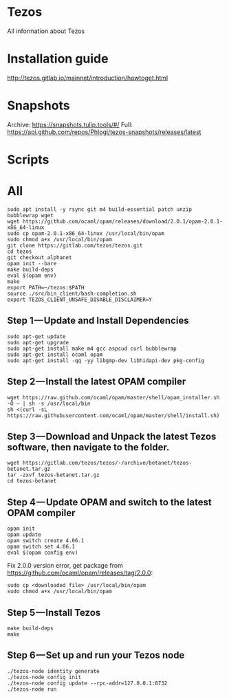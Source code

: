 # Tezos
All information about Tezos

# Installation guide
http://tezos.gitlab.io/mainnet/introduction/howtoget.html

# Snapshots

Archive: https://snapshots.tulip.tools/#/
Full: https://api.github.com/repos/Phlogi/tezos-snapshots/releases/latest

# Scripts

# All
```
sudo apt install -y rsync git m4 build-essential patch unzip bubblewrap wget
wget https://github.com/ocaml/opam/releases/download/2.0.1/opam-2.0.1-x86_64-linux
sudo cp opam-2.0.1-x86_64-linux /usr/local/bin/opam
sudo chmod a+x /usr/local/bin/opam
git clone https://gitlab.com/tezos/tezos.git
cd tezos
git checkout alphanet
opam init --bare
make build-deps
eval $(opam env)
make
export PATH=~/tezos:$PATH
source ./src/bin_client/bash-completion.sh
export TEZOS_CLIENT_UNSAFE_DISABLE_DISCLAIMER=Y
```

## Step 1 — Update and Install Dependencies
```
sudo apt-get update
sudo apt-get upgrade
sudo apt-get install make m4 gcc aspcud curl bubblewrap
sudo apt-get install ocaml opam
sudo apt-get install -qq -yy libgmp-dev libhidapi-dev pkg-config
```

## Step 2 — Install the latest OPAM compiler
```
wget https://raw.github.com/ocaml/opam/master/shell/opam_installer.sh -O — | sh -s /usr/local/bin
sh <(curl -sL https://raw.githubusercontent.com/ocaml/opam/master/shell/install.sh)
```

## Step 3 — Download and Unpack the latest Tezos software, then navigate to the folder.
```
wget https://gitlab.com/tezos/tezos/-/archive/betanet/tezos-betanet.tar.gz
tar -zxvf tezos-betanet.tar.gz
cd tezos-betanet
```

## Step 4 — Update OPAM and switch to the latest OPAM compiler
```
opam init
opam update
opam switch create 4.06.1
opam switch set 4.06.1
eval $(opam config env)
```

Fix 2.0.0 version error, get package from https://github.com/ocaml/opam/releases/tag/2.0.0: 
```
sudo cp <downloaded file> /usr/local/bin/opam
sudo chmod a+x /usr/local/bin/opam
```

## Step 5 — Install Tezos
```
make build-deps
make
```

## Step 6 — Set up and run your Tezos node
```
./tezos-node identity generate
./tezos-node config init
./tezos-node config update --rpc-addr=127.0.0.1:8732
./tezos-node run
```
